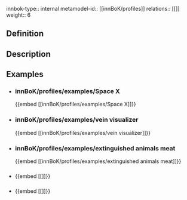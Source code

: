 
innbok-type:: internal
metamodel-id:: [[innBoK/profiles]]
relations:: [[]]
weight:: 6

## Definition

## Description
## Examples
- ### innBoK/profiles/examples/Space X
	{{embed [[innBoK/profiles/examples/Space X]]}}
- ### innBoK/profiles/examples/vein visualizer
	{{embed [[innBoK/profiles/examples/vein visualizer]]}}
- ### innBoK/profiles/examples/extinguished animals meat
	{{embed [[innBoK/profiles/examples/extinguished animals meat]]}}
- ### 
	{{embed [[]]}}
- ### 
	{{embed [[]]}}


